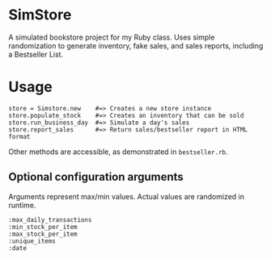 # SimStore
A simulated bookstore project for my Ruby class. Uses simple randomization to generate inventory, fake sales, and sales reports, including a Bestseller List.

# Usage
```
store = Simstore.new    #=> Creates a new store instance
store.populate_stock    #=> Creates an inventory that can be sold
store.run_business_day  #=> Simulate a day's sales
store.report_sales      #=> Return sales/bestseller report in HTML format
```
Other methods are accessible, as demonstrated in `bestseller.rb`.

## Optional configuration arguments
Arguments represent max/min values. Actual values are randomized in runtime.
```
:max_daily_transactions
:min_stock_per_item    
:max_stock_per_item    
:unique_items          
:date
```



